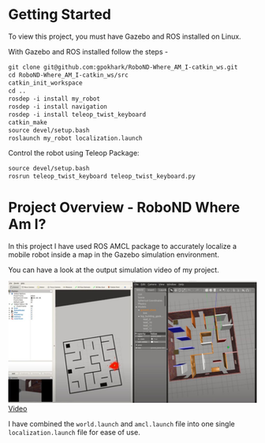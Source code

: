 # Getting Started
To view this project, you must have Gazebo and ROS installed on Linux.

With Gazebo and ROS installed follow the steps -
```
git clone git@github.com:gpokhark/RoboND-Where_AM_I-catkin_ws.git
cd RoboND-Where_AM_I-catkin_ws/src
catkin_init_workspace
cd ..
rosdep -i install my_robot
rosdep -i install navigation
rosdep -i install teleop_twist_keyboard
catkin_make
source devel/setup.bash
roslaunch my_robot localization.launch
```

Control the robot using Teleop Package:
```
source devel/setup.bash
rosrun teleop_twist_keyboard teleop_twist_keyboard.py
```

# Project Overview - RoboND Where Am I?
In this project I have used ROS AMCL package to accurately localize a mobile robot inside a map in the Gazebo simulation environment.

You can have a look at the output simulation video of my project.

[![Simulation](./src/my_robot/image/Simulation.JPG)](https://www.youtube.com/watch?v=kOdT1CU9gHY)
[Video](https://www.youtube.com/watch?v=kOdT1CU9gHY)

I have combined the `world.launch` and `amcl.launch` file into one single `localization.launch` file for ease of use.